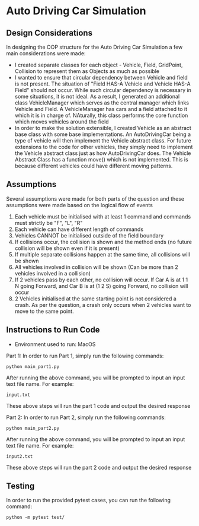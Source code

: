 # Auto Driving Car Simulation

## Design Considerations

In designing the OOP structure for the Auto Driving Car Simulation a few main considerations were made:

- I created separate classes for each object - Vehicle, Field, GridPoint, Collision to represent them as Objects as much as possible
- I wanted to ensure that circular dependency between Vehicle and field is not present. The situation of "Field HAS-A Vehicle and Vehicle HAS-A Field" should not occur. While such circular dependency is necessary in some situations, it is not ideal. As a result, I generated an additional class VehicleManager which serves as the central manager which links Vehicle and Field. A VehicleManager has cars and a field attached to it which it is in charge of. NAturally, this class performs the core function which moves vehicles around the field
- In order to make the solution extensible, I created Vehicle as an abstract base class with some base implementations. An AutoDrivingCar being a type of vehicle will then implement the Vehicle abstract class. For future extensions to the code for other vehicles, they simply need to implement the Vehicle abstract class just as how AutoDrivingCar does. The Vehicle Abstract Class has a function move() which is not implemented. This is because different vehicles could have different moving patterns.

## Assumptions

Several assumptions were made for both parts of the question and these assumptions were made based on the logical flow of events

1. Each vehicle must be initialised with at least 1 command and commands must strictly be "F", "L", "R"
2. Each vehicle can have different length of commands
3. Vehicles CANNOT be initialised outside of the field boundary
4. If collisions occur, the collision is shown and the method ends (no future collision will be shown even if it is present)
5. If multiple separate collisions happen at the same time, all collisions will be shown
6. All vehicles involved in collision will be shown (Can be more than 2 vehicles involved in a collision)
7. If 2 vehicles pass by each other, no collision will occur. If Car A is at 1 1 N going Forward, and Car B is at (1 2 S) going Forward, no collision will occur
8. 2 Vehicles initialised at the same starting point is not considered a crash. As per the question, a crash only occurs when 2 vehicles want to move to the same point.

## Instructions to Run Code

- Environment used to run: MacOS

Part 1:
In order to run Part 1, simply run the following commands:

```
python main_part1.py
```

After running the above command, you will be prompted to input an input text file name. For example:

```
input.txt
```

These above steps will run the part 1 code and output the desired response

Part 2:
In order to run Part 2, simply run the following commands:

```
python main_part2.py
```

After running the above command, you will be prompted to input an input text file name. For example:

```
input2.txt
```

These above steps will run the part 2 code and output the desired response

## Testing

In order to run the provided pytest cases, you can run the following command:

```
python -m pytest test/
```
